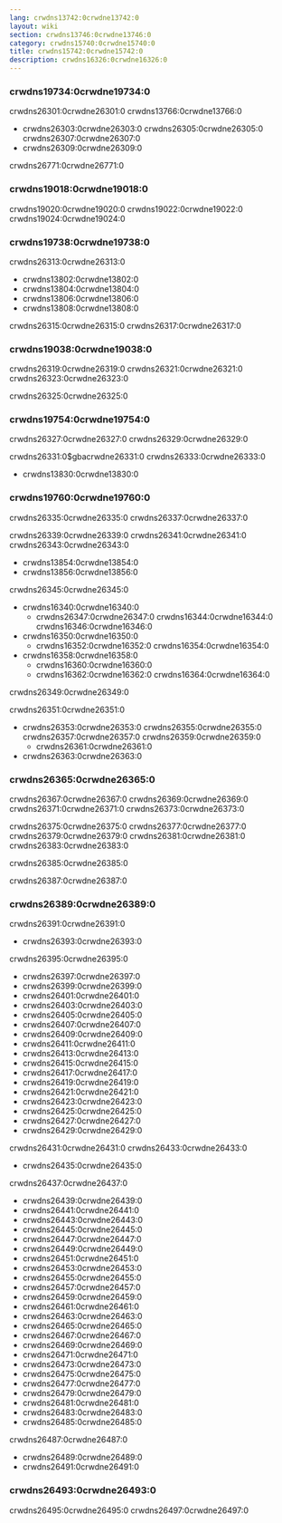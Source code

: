 ```yaml
---
lang: crwdns13742:0crwdne13742:0
layout: wiki
section: crwdns13746:0crwdne13746:0
category: crwdns15740:0crwdne15740:0
title: crwdns15742:0crwdne15742:0
description: crwdns16326:0crwdne16326:0
---
```


### crwdns19734:0crwdne19734:0
crwdns26301:0crwdne26301:0 crwdns13766:0crwdne13766:0

- crwdns26303:0crwdne26303:0 crwdns26305:0crwdne26305:0 crwdns26307:0crwdne26307:0
- crwdns26309:0crwdne26309:0

crwdns26771:0crwdne26771:0

### crwdns19018:0crwdne19018:0
crwdns19020:0crwdne19020:0 crwdns19022:0crwdne19022:0 crwdns19024:0crwdne19024:0

### crwdns19738:0crwdne19738:0
crwdns26313:0crwdne26313:0

- crwdns13802:0crwdne13802:0
- crwdns13804:0crwdne13804:0
- crwdns13806:0crwdne13806:0
- crwdns13808:0crwdne13808:0

crwdns26315:0crwdne26315:0 crwdns26317:0crwdne26317:0

### crwdns19038:0crwdne19038:0
crwdns26319:0crwdne26319:0 crwdns26321:0crwdne26321:0 crwdns26323:0crwdne26323:0

crwdns26325:0crwdne26325:0

### crwdns19754:0crwdne19754:0
crwdns26327:0crwdne26327:0 crwdns26329:0crwdne26329:0

crwdns26331:0$gbacrwdne26331:0 crwdns26333:0crwdne26333:0
- crwdns13830:0crwdne13830:0

### crwdns19760:0crwdne19760:0
crwdns26335:0crwdne26335:0 crwdns26337:0crwdne26337:0

crwdns26339:0crwdne26339:0 crwdns26341:0crwdne26341:0 crwdns26343:0crwdne26343:0
- crwdns13854:0crwdne13854:0
- crwdns13856:0crwdne13856:0

crwdns26345:0crwdne26345:0
- crwdns16340:0crwdne16340:0
   - crwdns26347:0crwdne26347:0 crwdns16344:0crwdne16344:0 crwdns16346:0crwdne16346:0
- crwdns16350:0crwdne16350:0
   - crwdns16352:0crwdne16352:0 crwdns16354:0crwdne16354:0
- crwdns16358:0crwdne16358:0
   - crwdns16360:0crwdne16360:0
   - crwdns16362:0crwdne16362:0 crwdns16364:0crwdne16364:0

crwdns26349:0crwdne26349:0

crwdns26351:0crwdne26351:0

- crwdns26353:0crwdne26353:0 crwdns26355:0crwdne26355:0 crwdns26357:0crwdne26357:0 crwdns26359:0crwdne26359:0
  - crwdns26361:0crwdne26361:0
- crwdns26363:0crwdne26363:0

### crwdns26365:0crwdne26365:0
crwdns26367:0crwdne26367:0 crwdns26369:0crwdne26369:0 crwdns26371:0crwdne26371:0 crwdns26373:0crwdne26373:0

crwdns26375:0crwdne26375:0 crwdns26377:0crwdne26377:0 crwdns26379:0crwdne26379:0 crwdns26381:0crwdne26381:0 crwdns26383:0crwdne26383:0

crwdns26385:0crwdne26385:0

crwdns26387:0crwdne26387:0


### crwdns26389:0crwdne26389:0
crwdns26391:0crwdne26391:0

- crwdns26393:0crwdne26393:0

crwdns26395:0crwdne26395:0

- crwdns26397:0crwdne26397:0
- crwdns26399:0crwdne26399:0
- crwdns26401:0crwdne26401:0
- crwdns26403:0crwdne26403:0
- crwdns26405:0crwdne26405:0
- crwdns26407:0crwdne26407:0
- crwdns26409:0crwdne26409:0
- crwdns26411:0crwdne26411:0
- crwdns26413:0crwdne26413:0
- crwdns26415:0crwdne26415:0
- crwdns26417:0crwdne26417:0
- crwdns26419:0crwdne26419:0
- crwdns26421:0crwdne26421:0
- crwdns26423:0crwdne26423:0
- crwdns26425:0crwdne26425:0
- crwdns26427:0crwdne26427:0
- crwdns26429:0crwdne26429:0

crwdns26431:0crwdne26431:0 crwdns26433:0crwdne26433:0

- crwdns26435:0crwdne26435:0

crwdns26437:0crwdne26437:0

- crwdns26439:0crwdne26439:0
- crwdns26441:0crwdne26441:0
- crwdns26443:0crwdne26443:0
- crwdns26445:0crwdne26445:0
- crwdns26447:0crwdne26447:0
- crwdns26449:0crwdne26449:0
- crwdns26451:0crwdne26451:0
- crwdns26453:0crwdne26453:0
- crwdns26455:0crwdne26455:0
- crwdns26457:0crwdne26457:0
- crwdns26459:0crwdne26459:0
- crwdns26461:0crwdne26461:0
- crwdns26463:0crwdne26463:0
- crwdns26465:0crwdne26465:0
- crwdns26467:0crwdne26467:0
- crwdns26469:0crwdne26469:0
- crwdns26471:0crwdne26471:0
- crwdns26473:0crwdne26473:0
- crwdns26475:0crwdne26475:0
- crwdns26477:0crwdne26477:0
- crwdns26479:0crwdne26479:0
- crwdns26481:0crwdne26481:0
- crwdns26483:0crwdne26483:0
- crwdns26485:0crwdne26485:0

crwdns26487:0crwdne26487:0

- crwdns26489:0crwdne26489:0
- crwdns26491:0crwdne26491:0

### crwdns26493:0crwdne26493:0

crwdns26495:0crwdne26495:0 crwdns26497:0crwdne26497:0
